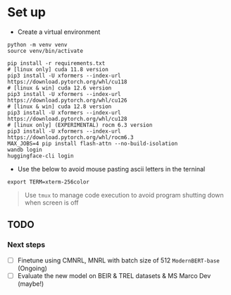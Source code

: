 

# Set up
- Create a virtual environment
```
python -m venv venv
source venv/bin/activate
```

```
pip install -r requirements.txt
# [linux only] cuda 11.8 version
pip3 install -U xformers --index-url https://download.pytorch.org/whl/cu118
# [linux & win] cuda 12.6 version
pip3 install -U xformers --index-url https://download.pytorch.org/whl/cu126
# [linux & win] cuda 12.8 version
pip3 install -U xformers --index-url https://download.pytorch.org/whl/cu128
# [linux only] (EXPERIMENTAL) rocm 6.3 version
pip3 install -U xformers --index-url https://download.pytorch.org/whl/rocm6.3
MAX_JOBS=4 pip install flash-attn --no-build-isolation
wandb login
huggingface-cli login
```
- Use the below to avoid mouse pasting ascii letters in the terninal
```
export TERM=xterm-256color
```
> Use `tmux` to manage code execution to avoid program shutting down when screen is off

## TODO
### Next steps
- [ ] Finetune using CMNRL, MNRL with batch size of 512 `ModernBERT-base` (Ongoing)
- [ ] Evaluate the new model on BEIR & TREL datasets & MS Marco Dev (maybe!)